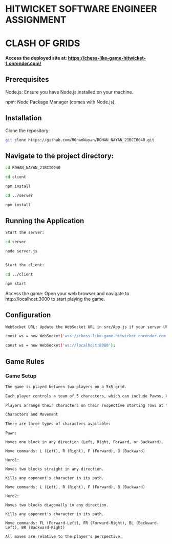 # HITWICKET SOFTWARE ENGINEER ASSIGNMENT
# CLASH OF GRIDS

#### Access the deployed site at: https://chess-like-game-hitwicket-1.onrender.com/

## Prerequisites

Node.js: Ensure you have Node.js installed on your machine.

npm: Node Package Manager (comes with Node.js).

## Installation

Clone the repository:

```bash
git clone https://github.com/R0hanNayan/ROHAN_NAYAN_21BCI0040.git
```

## Navigate to the project directory:

```bash
cd ROHAN_NAYAN_21BCI0040

cd client

npm install

cd ../server

npm install
```

## Running the Application

```bash
Start the server:

cd server

node server.js


Start the client:

cd ../client

npm start
```

Access the game: Open your web browser and navigate to http://localhost:3000 to start playing the game.

## Configuration
```bash
WebSocket URL: Update the WebSocket URL in src/App.js if your server URL changes:

const ws = new WebSocket('wss://chess-like-game-hitwicket.onrender.com');

const ws = new WebSocket('ws://localhost:8080');
```

## Game Rules

### Game Setup
```bash
The game is played between two players on a 5x5 grid.

Each player controls a team of 5 characters, which can include Pawns, Hero1, and Hero2.

Players arrange their characters on their respective starting rows at the beginning of the game.

Characters and Movement

There are three types of characters available:
```
```
Pawn:

Moves one block in any direction (Left, Right, Forward, or Backward).

Move commands: L (Left), R (Right), F (Forward), B (Backward)
```
```
Hero1:

Moves two blocks straight in any direction.

Kills any opponent's character in its path.

Move commands: L (Left), R (Right), F (Forward), B (Backward)
```
```
Hero2:

Moves two blocks diagonally in any direction.

Kills any opponent's character in its path.

Move commands: FL (Forward-Left), FR (Forward-Right), BL (Backward-Left), BR (Backward-Right)

All moves are relative to the player's perspective.
```
